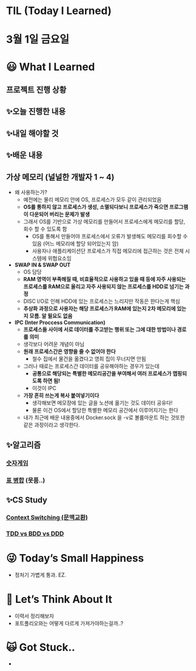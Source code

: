 # TIL (Today I Learned)

# 3월 1일 금요일

# 😃 What I Learned

## 프로젝트 진행 상황

## ✨오늘 진행한 내용

## ✨내일 해야할 것

## ✨배운 내용

## 가상 메모리 (널널한 개발자 1 ~ 4)

- 왜 사용하는가?
    - 예전에는 물리 메모리 안에 OS, 프로세스가 모두 같이 관리되었음
    - **OS를 통하지 않고 프로세스가 생성, 소멸되다보니 프로세스가 죽으면 프로그램이 다운되어 버리는 문제가 발생**
    - 그래서 OS를 기반으로 가상 메모리를 만들어서 프로세스에게 메모리를 할당, 회수 할 수 있도록 함
        - OS를 통해서 만들어야 프로세스에서 오류가 발생해도 메모리를 회수할 수 있음 (어느 메모리에 할당 되어있는지 암)
        - 사용자나 애플리케이션단 프로세스가 직접 메모리에 접근하는 것은 전체 시스템에 위협요소임
- **SWAP IN & SWAP OUT**
    - OS 담당
    - **RAM 영역이 부족해질 때, 비효율적으로 사용하고 있을 때 등에 자주 사용되는 프로세스를 RAM으로 올리고 자주 사용되지 않는 프로세스를 HDD로 넘기는 과정**
    - DISC I/O로 인해 HDD에 있는 프로세스는 느리지만 작동은 한다는게 핵심
    - **추상화 과정으로 사용자는 해당 프로세스가 RAM에 있는지 2차 메모리에 있는지 모름. 알 필요도 없음**
- **IPC (Inter Proccess Communication)**
    - **프로세스들 사이에 서로 데이터를 주고받는 행위 또는 그에 대한 방법이나 경로를 의미**
    - 생각보다 어려운 개념이 아님
    - **원래 프로세스간은 영향을 줄 수 없어야 한다**
        - 철수 집에서 물건을 옮겼다고 영희 집이 무너지면 안됨
    - 그러나 때로는 프로세스간 데이터를 공유해야하는 경우가 있는데
        - **공통으로 해당되는 특별한 메모리공간을 부여해서 여러 프로세스가 맵핑되도록 하면 됨!**
        - 이것이 IPC
    - **가장 흔히 쓰는게 복사 붙여넣기이다**
        - 생각해보면 메모장에 있는 글을 노션에 옮기는 것도 데이터 공유다!
        - 물론 이건 OS에서 할당한 특별한 메모리 공간에서 이루어지기는 한다
    - 내가 최근에 배운 내용중에서 Docker.sock 을 -v로 볼륨마운트 하는 것또한 같은 과정이라고 생각한다.

## ✨알고리즘

### [숫자게임](https://www.notion.so/f64cf323cec946fcb6640e83eb97f42f?pvs=21)

### [표 병합](https://www.notion.so/8f415c6801854aa8af80cedcad57a1d9?pvs=21) (못품..)

## ✨CS Study

### [Context Switching (문맥교환)](https://www.notion.so/Context-Switching-8e8357641dd346bab41dfaec7f9f7832?pvs=21)

### [TDD vs BDD vs DDD](https://www.notion.so/TDD-vs-BDD-vs-DDD-eb7cfcc9dfac452488040645f5f9b38f?pvs=21)

# 😜 Today’s Small Happiness

- 정처기 가볍게 통과. EZ.

# 🧐 Let’s Think About It

- 이력서 정리해보자
- 포트폴리오와는 어떻게 다르게 가져가야하는걸까..?

# 🙀 Got Stuck..

-
